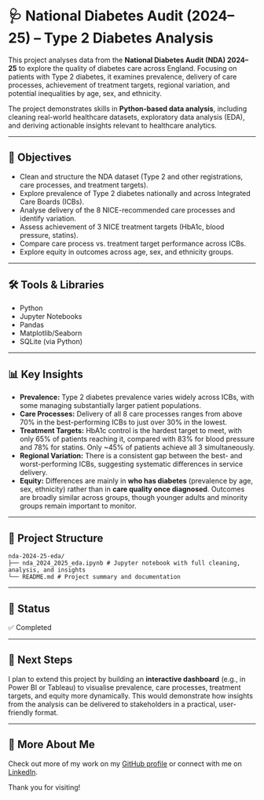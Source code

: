 # 🩺 National Diabetes Audit (2024–25) – Type 2 Diabetes Analysis  

This project analyses data from the **National Diabetes Audit (NDA) 2024–25** to explore the quality of diabetes care across England. Focusing on patients with Type 2 diabetes, it examines prevalence, delivery of care processes, achievement of treatment targets, regional variation, and potential inequalities by age, sex, and ethnicity.   

The project demonstrates skills in **Python-based data analysis**, including cleaning real-world healthcare datasets, exploratory data analysis (EDA), and deriving actionable insights relevant to healthcare analytics.  

---

## 🎯 Objectives  

- Clean and structure the NDA dataset (Type 2 and other registrations, care processes, and treatment targets).  
- Explore prevalence of Type 2 diabetes nationally and across Integrated Care Boards (ICBs).  
- Analyse delivery of the 8 NICE-recommended care processes and identify variation.  
- Assess achievement of 3 NICE treatment targets (HbA1c, blood pressure, statins).  
- Compare care process vs. treatment target performance across ICBs.  
- Explore equity in outcomes across age, sex, and ethnicity groups.  

---

## 🛠️ Tools & Libraries  

- Python  
- Jupyter Notebooks  
- Pandas  
- Matplotlib/Seaborn 
- SQLite (via Python)  

---

## 📊 Key Insights  

- **Prevalence:** Type 2 diabetes prevalence varies widely across ICBs, with some managing substantially larger patient populations.  
- **Care Processes:** Delivery of all 8 care processes ranges from above 70% in the best-performing ICBs to just over 30% in the lowest.  
- **Treatment Targets:** HbA1c control is the hardest target to meet, with only 65% of patients reaching it, compared with 83% for blood pressure and 78% for statins. Only ~45% of patients achieve all 3 simultaneously.  
- **Regional Variation:** There is a consistent gap between the best- and worst-performing ICBs, suggesting systematic differences in service delivery.  
- **Equity:** Differences are mainly in **who has diabetes** (prevalence by age, sex, ethnicity) rather than in **care quality once diagnosed**. Outcomes are broadly similar across groups, though younger adults and minority groups remain important to monitor.  

---

## 📂 Project Structure  
```
nda-2024-25-eda/
├── nda_2024_2025_eda.ipynb # Jupyter notebook with full cleaning, analysis, and insights
└── README.md # Project summary and documentation
```

---

## 📌 Status  

✅ Completed  

---

## 🚀 Next Steps  

I plan to extend this project by building an **interactive dashboard** (e.g., in Power BI or Tableau) to visualise prevalence, care processes, treatment targets, and equity more dynamically. This would demonstrate how insights from the analysis can be delivered to stakeholders in a practical, user-friendly format.  

---

## 🔗 More About Me  

Check out more of my work on my [GitHub profile](https://github.com/yourusername) or connect with me on [LinkedIn](https://linkedin.com/in/yourusername).  

Thank you for visiting!  
